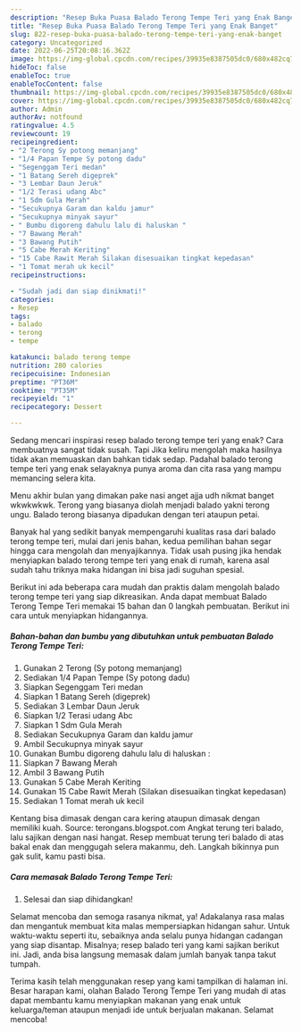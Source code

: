 ```yaml
---
description: "Resep Buka Puasa Balado Terong Tempe Teri yang Enak Banget"
title: "Resep Buka Puasa Balado Terong Tempe Teri yang Enak Banget"
slug: 822-resep-buka-puasa-balado-terong-tempe-teri-yang-enak-banget
category: Uncategorized
date: 2022-06-25T20:08:16.362Z
image: https://img-global.cpcdn.com/recipes/39935e8387505dc0/680x482cq70/balado-terong-tempe-teri-foto-resep-utama.jpg
hideToc: false
enableToc: true
enableTocContent: false
thumbnail: https://img-global.cpcdn.com/recipes/39935e8387505dc0/680x482cq70/balado-terong-tempe-teri-foto-resep-utama.jpg
cover: https://img-global.cpcdn.com/recipes/39935e8387505dc0/680x482cq70/balado-terong-tempe-teri-foto-resep-utama.jpg
author: Admin
authorAv: notfound
ratingvalue: 4.5
reviewcount: 19
recipeingredient:
- "2 Terong Sy potong memanjang"
- "1/4 Papan Tempe Sy potong dadu"
- "Segenggam Teri medan"
- "1 Batang Sereh digeprek"
- "3 Lembar Daun Jeruk"
- "1/2 Terasi udang Abc"
- "1 Sdm Gula Merah"
- "Secukupnya Garam dan kaldu jamur"
- "Secukupnya minyak sayur"
- " Bumbu digoreng dahulu lalu di haluskan "
- "7 Bawang Merah"
- "3 Bawang Putih"
- "5 Cabe Merah Keriting"
- "15 Cabe Rawit Merah Silakan disesuaikan tingkat kepedasan"
- "1 Tomat merah uk kecil"
recipeinstructions:

- "Sudah jadi dan siap dinikmati!"
categories:
- Resep
tags:
- balado
- terong
- tempe

katakunci: balado terong tempe 
nutrition: 280 calories
recipecuisine: Indonesian
preptime: "PT36M"
cooktime: "PT35M"
recipeyield: "1"
recipecategory: Dessert

---
```



Sedang mencari inspirasi resep balado terong tempe teri yang enak? Cara membuatnya sangat tidak susah. Tapi Jika keliru mengolah maka hasilnya tidak akan memuaskan dan bahkan tidak sedap. Padahal balado terong tempe teri yang enak selayaknya punya aroma dan cita rasa yang mampu memancing selera kita.


Menu akhir bulan yang dimakan pake nasi anget ajja udh nikmat banget wkwkwkwk. Terong yang biasanya diolah menjadi balado yakni terong ungu. Balado terong biasanya dipadukan dengan teri ataupun petai.

Banyak hal yang sedikit banyak mempengaruhi kualitas rasa dari balado terong tempe teri, mulai dari jenis bahan, kedua pemilihan bahan segar hingga cara mengolah dan menyajikannya. Tidak usah pusing jika hendak menyiapkan balado terong tempe teri yang enak di rumah, karena asal sudah tahu triknya maka hidangan ini bisa jadi suguhan spesial.


Berikut ini ada beberapa cara mudah dan praktis dalam mengolah balado terong tempe teri yang siap dikreasikan. Anda dapat membuat Balado Terong Tempe Teri memakai 15 bahan dan 0 langkah pembuatan. Berikut ini cara untuk menyiapkan hidangannya.

<!--inarticleads1-->

##### Bahan-bahan dan bumbu yang dibutuhkan untuk pembuatan Balado Terong Tempe Teri:

1. Gunakan 2 Terong (Sy potong memanjang)
1. Sediakan 1/4 Papan Tempe (Sy potong dadu)
1. Siapkan Segenggam Teri medan
1. Siapkan 1 Batang Sereh (digeprek)
1. Sediakan 3 Lembar Daun Jeruk
1. Siapkan 1/2 Terasi udang Abc
1. Siapkan 1 Sdm Gula Merah
1. Sediakan Secukupnya Garam dan kaldu jamur
1. Ambil Secukupnya minyak sayur
1. Gunakan  Bumbu digoreng dahulu lalu di haluskan :
1. Siapkan 7 Bawang Merah
1. Ambil 3 Bawang Putih
1. Gunakan 5 Cabe Merah Keriting
1. Gunakan 15 Cabe Rawit Merah (Silakan disesuaikan tingkat kepedasan)
1. Sediakan 1 Tomat merah uk kecil


Kentang bisa dimasak dengan cara kering ataupun dimasak dengan memiliki kuah. Source: terongans.blogspot.com Angkat terung teri balado, lalu sajikan dengan nasi hangat. Resep membuat terung teri balado di atas bakal enak dan menggugah selera makanmu, deh. Langkah bikinnya pun gak sulit, kamu pasti bisa. 

<!--inarticleads2-->

##### Cara memasak Balado Terong Tempe Teri:


1. Selesai dan siap dihidangkan!

Selamat mencoba dan semoga rasanya nikmat, ya! Adakalanya rasa malas dan mengantuk membuat kita malas mempersiapkan hidangan sahur. Untuk waktu-waktu seperti itu, sebaiknya anda selalu punya hidangan cadangan yang siap disantap. Misalnya; resep balado teri yang kami sajikan berikut ini. Jadi, anda bisa langsung memasak dalam jumlah banyak tanpa takut tumpah. 

Terima kasih telah menggunakan resep yang kami tampilkan di halaman ini. Besar harapan kami, olahan Balado Terong Tempe Teri yang mudah di atas dapat membantu kamu menyiapkan makanan yang enak untuk keluarga/teman ataupun menjadi ide untuk berjualan makanan. Selamat mencoba!
